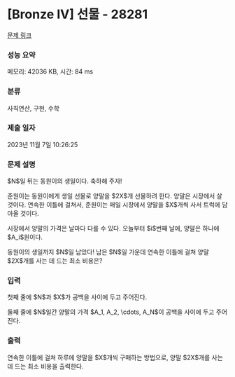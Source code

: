 # [Bronze IV] 선물 - 28281 

[문제 링크](https://www.acmicpc.net/problem/28281) 

### 성능 요약

메모리: 42036 KB, 시간: 84 ms

### 분류

사칙연산, 구현, 수학

### 제출 일자

2023년 11월 7일 10:26:25

### 문제 설명

<p>$N$일 뒤는 동원이의 생일이다. 축하해 주자!</p>

<p>준원이는 동원이에게 생일 선물로 양말을 $2X$개 선물하려 한다. 양말은 시장에서 살 것이다. 연속한 이틀에 걸쳐서, 준원이는 매일 시장에서 양말을 $X$개씩 사서 트럭에 담아올 것이다.</p>

<p>시장에서 양말의 가격은 날마다 다를 수 있다. 오늘부터 $i$번째 날에, 양말은 하나에 $A_i$원이다.</p>

<p>동원이의 생일까지 $N$일 남았다! 남은 $N$일 가운데 연속한 이틀에 걸쳐 양말 $2X$개를 사는 데 드는 최소 비용은?</p>

### 입력 

 <p>첫째 줄에 $N$과 $X$가 공백을 사이에 두고 주어진다.</p>

<p>둘째 줄에 $N$일간 양말의 가격 $A_1, A_2, \cdots, A_N$이 공백을 사이에 두고 주어진다.</p>

### 출력 

 <p>연속한 이틀에 걸쳐 하루에 양말을 $X$개씩 구매하는 방법으로, 양말 $2X$개를 사는 데 드는 최소 비용을 출력한다.</p>

